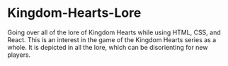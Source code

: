 # Kingdom-Hearts-Lore
Going over all of the lore of Kingdom Hearts while using HTML, CSS, and React.
This is an interest in the game of the Kingdom Hearts series as a whole. It is depicted in all the lore, which can be disorienting for new players.

